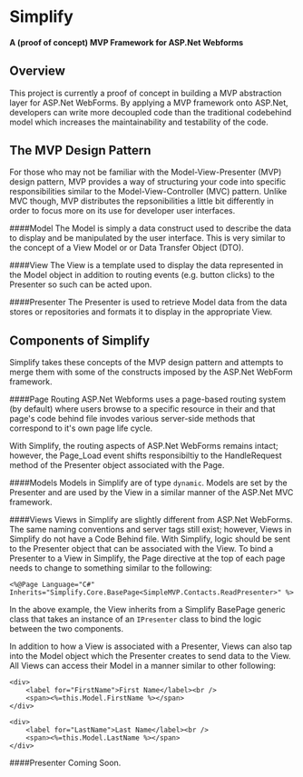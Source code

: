 # Simplify
#### A (proof of concept) MVP Framework for ASP.Net Webforms

## Overview
This project is currently a proof of concept in building a MVP abstraction layer for ASP.Net WebForms. By applying a MVP framework onto ASP.Net, developers can write more decoupled code than the traditional codebehind model which increases the maintainability and testability of the code.

## The MVP Design Pattern
For those who may not be familiar with the Model-View-Presenter (MVP) design pattern, MVP provides a way of structuring your code into specific responsibilities similar to the Model-View-Controller (MVC) pattern.  Unlike MVC though, MVP distributes the repsonibilities a little bit differently in order to focus more on its use for developer user interfaces.

####Model
The Model is simply a data construct used to describe the data to display and be manipulated by the user interface.  This is very similar to the concept of a View Model or or Data Transfer Object (DTO).

####View
The View is a template used to display the data represented in the Model object in addition to routing events (e.g. button clicks) to the Presenter so such can be acted upon.

####Presenter
The Presenter is used to retrieve Model data from the data stores or repositories and formats it to display in the appropriate View.

## Components of Simplify
Simplify takes these concepts of the MVP design pattern and attempts to merge them with some of the constructs imposed by the ASP.Net WebForm framework.

####Page Routing
ASP.Net Webforms uses a page-based routing system (by default) where users browse to a specific resource in their and that page's code behind file invodes various server-side methods that correspond to it's own page life cycle.

With Simplify, the routing aspects of ASP.Net WebForms remains intact; however, the Page_Load event shifts responsibiltiy to the HandleRequest method of the Presenter object associated with the Page.

####Models
Models in Simplify are of type `dynamic`. Models are set by the Presenter and are used by the View in a similar manner of the ASP.Net MVC framework. 

####Views
Views in Simplify are slightly different from ASP.Net WebForms.  The same naming conventions and server tags still exist; however, Views in Simplify do not have a Code Behind file.  With Simplify, logic should be sent to the Presenter object that can be associated with the View.  To bind a Presenter to a View in Simplify, the Page directive at the top of each page needs to change to something similar to the following:

    <%@Page Language="C#" Inherits="Simplify.Core.BasePage<SimpleMVP.Contacts.ReadPresenter>" %>

In the above example, the View inherits from a Simplify BasePage generic class that takes an instance of an `IPresenter` class to bind the logic between the two components.

In addition to how a View is associated with a Presenter, Views can also tap into the Model object which the Presenter creates to send data to the View. All Views can access their Model in a manner similar to other following:

    <div>
        <label for="FirstName">First Name</label><br />
        <span><%=this.Model.FirstName %></span>
    </div>

    <div>
        <label for="LastName">Last Name</label><br />
        <span><%=this.Model.LastName %></span>
    </div>

####Presenter
Coming Soon.
